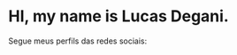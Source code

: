 # HI, my name is Lucas Degani.

Segue meus perfils das redes sociais:

<div>
  <a href="http://www.youtube.com.br"></a>
</div>
